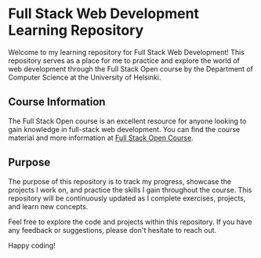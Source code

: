 # Full Stack Web Development Learning Repository

Welcome to my learning repository for Full Stack Web Development! This repository serves as a place for me to practice and explore the world of web development through the Full Stack Open course by the Department of Computer Science at the University of Helsinki.

## Course Information

The Full Stack Open course is an excellent resource for anyone looking to gain knowledge in full-stack web development. You can find the course material and more information at [Full Stack Open Course](https://fullstackopen.com/en/).

## Purpose

The purpose of this repository is to track my progress, showcase the projects I work on, and practice the skills I gain throughout the course. This repository will be continuously updated as I complete exercises, projects, and learn new concepts.

Feel free to explore the code and projects within this repository. If you have any feedback or suggestions, please don't hesitate to reach out.

Happy coding!
